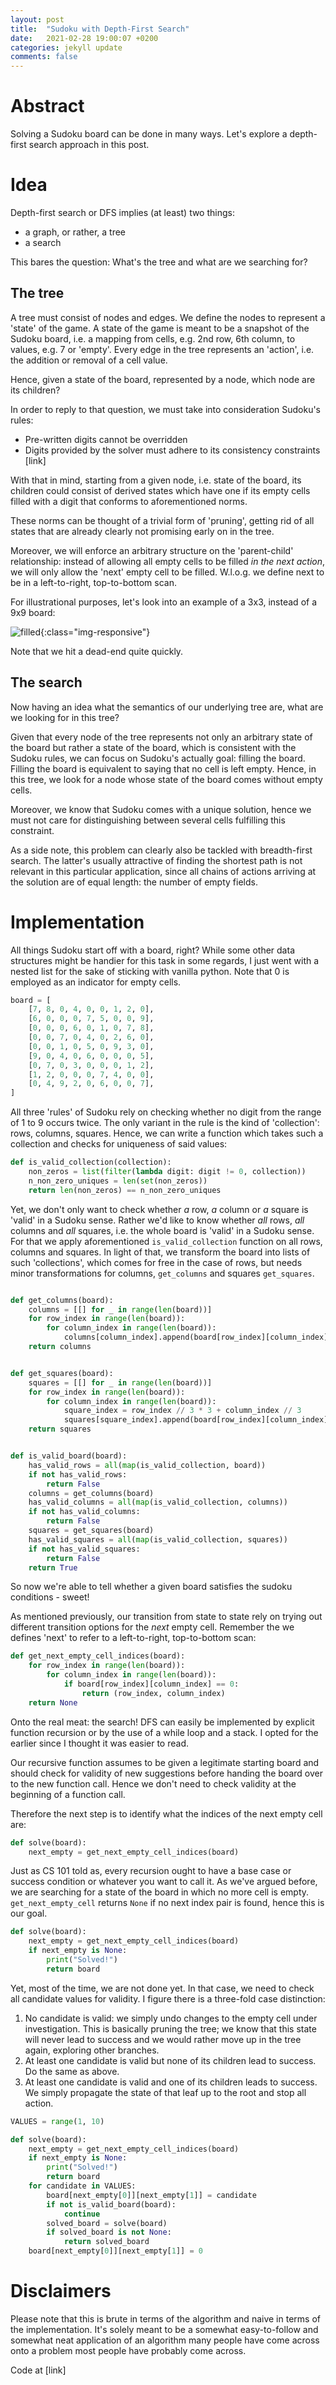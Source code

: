 ```yaml
---
layout: post
title:  "Sudoku with Depth-First Search"
date:   2021-02-28 19:00:07 +0200
categories: jekyll update
comments: false
---
```


# Abstract

Solving a Sudoku board can be done in many ways. Let's explore a depth-first search approach in this post.

# Idea

Depth-first search or DFS implies (at least) two things:
* a graph, or rather, a tree
* a search

This bares the question: What's the tree and what are we searching for?

## The tree

A tree must consist of nodes and edges. We define the nodes to represent a 'state' of the game. A state of the game is meant to be a snapshot of the Sudoku board, i.e. a mapping from cells, e.g. 2nd row, 6th column, to values, e.g. 7 or 'empty'. Every edge in the tree represents an 'action', i.e. the addition or removal of a cell value.

Hence, given a state of the board, represented by a node, which node are its children?

In order to reply to that question, we must take into consideration Sudoku's rules:
* Pre-written digits cannot be overridden
* Digits provided by the solver must adhere to its consistency constraints [link]

With that in mind, starting from a given node, i.e. state of the board, its children could consist of derived states which have one if its empty cells filled with a digit that conforms to aforementioned norms.

These norms can be thought of a trivial form of 'pruning', getting rid of all states that are already clearly not promising early on in the tree.

Moreover, we will enforce an arbitrary structure on the 'parent-child' relationship: instead of allowing all empty cells to be filled _in the next action_, we will only allow the 'next' empty cell to be filled. W.l.o.g. we define next to be in a left-to-right, top-to-bottom scan. 

For illustrational purposes, let's look into an example of a 3x3, instead of a 9x9 board:

![filled](/imgs/sudoku.png){:class="img-responsive"}

Note that we hit a dead-end quite quickly.


## The search

Now having an idea what the semantics of our underlying tree are, what are we looking for in this tree? 

Given that every node of the tree represents not only an arbitrary state of the board but rather a
state of the board, which is consistent with the Sudoku rules, we can focus on Sudoku's actually goal: filling the board. Filling the board is equivalent to saying that no cell is left empty.
Hence, in this tree, we look for a node whose state of the board comes without empty cells.

Moreover, we know that Sudoku comes with a unique solution, hence we must not care for distinguishing between several cells fulfilling this constraint.

As a side note, this problem can clearly also be tackled with breadth-first search. The latter's usually attractive of finding the shortest path is not relevant in this particular application, since all chains of actions arriving at the solution are of equal length: the number of empty fields.


# Implementation

All things Sudoku start off with a board, right? While some other data structures might be handier for this task in some regards, I just went with a nested list for the sake of sticking with vanilla python. Note that 0 is employed as an indicator for empty cells.

```python
board = [
    [7, 8, 0, 4, 0, 0, 1, 2, 0],
    [6, 0, 0, 0, 7, 5, 0, 0, 9],
    [0, 0, 0, 6, 0, 1, 0, 7, 8],
    [0, 0, 7, 0, 4, 0, 2, 6, 0],
    [0, 0, 1, 0, 5, 0, 9, 3, 0],
    [9, 0, 4, 0, 6, 0, 0, 0, 5],
    [0, 7, 0, 3, 0, 0, 0, 1, 2],
    [1, 2, 0, 0, 0, 7, 4, 0, 0],
    [0, 4, 9, 2, 0, 6, 0, 0, 7],
]
```

All three 'rules' of Sudoku rely on checking whether no digit from the range of 1 to 9 occurs twice. The only variant in the rule is the kind of 'collection': rows, columns, squares. 
Hence, we can write a function which takes such a collection and checks for uniqueness of said values:

```python
def is_valid_collection(collection):
    non_zeros = list(filter(lambda digit: digit != 0, collection))
    n_non_zero_uniques = len(set(non_zeros))
    return len(non_zeros) == n_non_zero_uniques
```

Yet, we don't only want to check whether _a_ row, _a_ column or _a_ square is 'valid' in a Sudoku sense. Rather we'd like to know whether _all_ rows, _all_ columns and _all_ squares, i.e. the whole board is 'valid' in a Sudoku sense. For that we apply aforementioned `is_valid_collection` function on all rows, columns and squares. In light of that, we transform the board into lists of such 'collections', which comes for free in the case of rows, but needs minor transformations for columns, `get_columns` and squares `get_squares`.

```python

def get_columns(board):
    columns = [[] for _ in range(len(board))]
    for row_index in range(len(board)):
        for column_index in range(len(board)):
            columns[column_index].append(board[row_index][column_index])
    return columns


def get_squares(board):
    squares = [[] for _ in range(len(board))]
    for row_index in range(len(board)):
        for column_index in range(len(board)):
            square_index = row_index // 3 * 3 + column_index // 3
            squares[square_index].append(board[row_index][column_index])
    return squares


def is_valid_board(board):
    has_valid_rows = all(map(is_valid_collection, board))
    if not has_valid_rows:
        return False
    columns = get_columns(board)
    has_valid_columns = all(map(is_valid_collection, columns))
    if not has_valid_columns:
        return False
    squares = get_squares(board)
    has_valid_squares = all(map(is_valid_collection, squares))
    if not has_valid_squares:
        return False
    return True
```

So now we're able to tell whether a given board satisfies the sudoku conditions - sweet!

As mentioned previously, our transition from state to state rely on trying out different transition options for the _next_ empty cell. Remember the we defines 'next' to refer to a left-to-right, top-to-bottom scan: 

```python
def get_next_empty_cell_indices(board):
    for row_index in range(len(board)):
        for column_index in range(len(board)):
            if board[row_index][column_index] == 0:
                return (row_index, column_index)
    return None
```

Onto the real meat: the search! DFS can easily be implemented by explicit function recursion or by the use of a while loop and a stack. I opted for the earlier since I thought it was easier to read.

Our recursive function assumes to be given a legitimate starting board and should check for validity of new suggestions before handing the board over to the new function call. Hence we don't need to check validity at the beginning of a function call.

Therefore the next step is to identify what the indices of the next empty cell are:

```python
def solve(board):
    next_empty = get_next_empty_cell_indices(board)
```

Just as CS 101 told as, every recursion ought to have a base case or success condition or whatever you want to call it. As we've argued before, we are searching for a state of the board in which no more cell is empty. `get_next_empty_cell` returns `None` if no next index pair is found, hence this is our goal. 

```python
def solve(board):
    next_empty = get_next_empty_cell_indices(board)
    if next_empty is None:
        print("Solved!")
        return board
```

Yet, most of the time, we are not done yet. In that case, we need to check all candidate values for validity. I figure there is a three-fold case distinction:
1. No candidate is valid: we simply undo changes to the empty cell under investigation. This is basically pruning the tree; we know that this state will never lead to success and we would rather move up in the tree again, exploring other branches.
2. At least one candidate is valid but none of its children lead to success. Do the same as above.
3. At least one candidate is valid and one of its children leads to success. We simply propagate the state of that leaf up to the root and stop all action.

```python
VALUES = range(1, 10)

def solve(board):
    next_empty = get_next_empty_cell_indices(board)
    if next_empty is None:
        print("Solved!")
        return board
    for candidate in VALUES:
        board[next_empty[0]][next_empty[1]] = candidate
        if not is_valid_board(board):
            continue
        solved_board = solve(board)
        if solved_board is not None:
            return solved_board
    board[next_empty[0]][next_empty[1]] = 0
```

# Disclaimers

Please note that this is brute in terms of the algorithm and naive in terms of the implementation.
It's solely meant to be a somewhat easy-to-follow and somewhat neat application of an algorithm many people have come across onto a problem most people have probably come across.

Code at [link]
